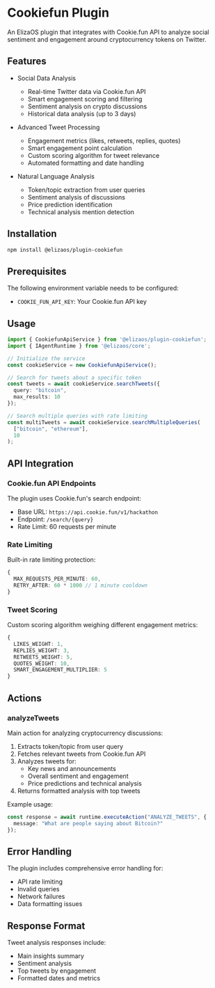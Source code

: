 # Cookiefun Plugin

An ElizaOS plugin that integrates with Cookie.fun API to analyze social sentiment and engagement around cryptocurrency tokens on Twitter.

## Features

- Social Data Analysis
  - Real-time Twitter data via Cookie.fun API
  - Smart engagement scoring and filtering
  - Sentiment analysis on crypto discussions
  - Historical data analysis (up to 3 days)
  
- Advanced Tweet Processing
  - Engagement metrics (likes, retweets, replies, quotes)
  - Smart engagement point calculation
  - Custom scoring algorithm for tweet relevance
  - Automated formatting and date handling

- Natural Language Analysis
  - Token/topic extraction from user queries
  - Sentiment analysis of discussions
  - Price prediction identification
  - Technical analysis mention detection

## Installation

```bash
npm install @elizaos/plugin-cookiefun
```

## Prerequisites

The following environment variable needs to be configured:

- `COOKIE_FUN_API_KEY`: Your Cookie.fun API key

## Usage

```typescript
import { CookiefunApiService } from '@elizaos/plugin-cookiefun';
import { IAgentRuntime } from '@elizaos/core';

// Initialize the service
const cookieService = new CookiefunApiService();

// Search for tweets about a specific token
const tweets = await cookieService.searchTweets({
  query: "bitcoin",
  max_results: 10
});

// Search multiple queries with rate limiting
const multiTweets = await cookieService.searchMultipleQueries(
  ["bitcoin", "ethereum"],
  10
);
```

## API Integration

### Cookie.fun API Endpoints

The plugin uses Cookie.fun's search endpoint:
- Base URL: `https://api.cookie.fun/v1/hackathon`
- Endpoint: `/search/{query}`
- Rate Limit: 60 requests per minute

### Rate Limiting

Built-in rate limiting protection:
```typescript
{
  MAX_REQUESTS_PER_MINUTE: 60,
  RETRY_AFTER: 60 * 1000 // 1 minute cooldown
}
```

### Tweet Scoring

Custom scoring algorithm weighing different engagement metrics:
```typescript
{
  LIKES_WEIGHT: 1,
  REPLIES_WEIGHT: 3,
  RETWEETS_WEIGHT: 5,
  QUOTES_WEIGHT: 10,
  SMART_ENGAGEMENT_MULTIPLIER: 5
}
```

## Actions

### analyzeTweets

Main action for analyzing cryptocurrency discussions:

1. Extracts token/topic from user query
2. Fetches relevant tweets from Cookie.fun API
3. Analyzes tweets for:
   - Key news and announcements
   - Overall sentiment and engagement
   - Price predictions and technical analysis
4. Returns formatted analysis with top tweets

Example usage:
```typescript
const response = await runtime.executeAction("ANALYZE_TWEETS", {
  message: "What are people saying about Bitcoin?"
});
```

## Error Handling

The plugin includes comprehensive error handling for:
- API rate limiting
- Invalid queries
- Network failures
- Data formatting issues

## Response Format

Tweet analysis responses include:
- Main insights summary
- Sentiment analysis
- Top tweets by engagement
- Formatted dates and metrics
